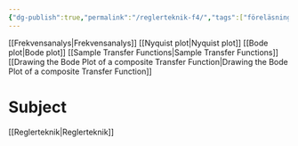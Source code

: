 ```yaml
---
{"dg-publish":true,"permalink":"/reglerteknik-f4/","tags":["föreläsning","reglerteknik"]}
---
```



[[Frekvensanalys\|Frekvensanalys]]
[[Nyquist plot\|Nyquist plot]]
[[Bode plot\|Bode plot]]
[[Sample Transfer Functions\|Sample Transfer Functions]]
[[Drawing the Bode Plot of a composite Transfer Function\|Drawing the Bode Plot of a composite Transfer Function]]

# Subject
[[Reglerteknik\|Reglerteknik]]
